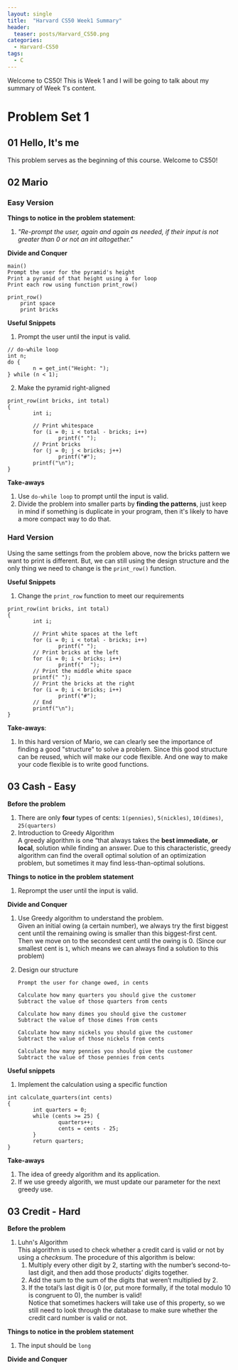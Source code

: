 ```yaml
---
layout: single
title:  "Harvard CS50 Week1 Summary"
header:
  teaser: posts/Harvard_CS50.png
categories: 
  - Harvard-CS50
tags:
  - C
---
```


Welcome to CS50! This is Week 1 and I will be going to talk about my summary of Week 1's content.

# Problem Set 1
## 01 Hello, It's me
This problem serves as the beginning of this course. Welcome to CS50!

## 02 Mario
### Easy Version
**Things to notice in the problem statement**:
1. *"Re-prompt the user, again and again as needed, if their input is not greater than 0 or not an int altogether."*

**Divide and Conquer**
```
main()
Prompt the user for the pyramid's height
Print a pyramid of that height using a for loop
Print each row using function print_row()

print_row()
    print space
    print bricks
```

**Useful Snippets**
1. Prompt the user until the input is valid.
```
// do-while loop
int n;
do {
        n = get_int("Height: ");
} while (n < 1);
```

2. Make the pyramid right-aligned
```
print_row(int bricks, int total)
{
        int i;

        // Print whitespace
        for (i = 0; i < total - bricks; i++)
                printf(" ");
        // Print bricks
        for (j = 0; j < bricks; j++)
                printf("#");
        printf("\n");
}
```

**Take-aways**
1. Use `do-while loop` to prompt until the input is valid.
2. Divide the problem into smaller parts by **finding the patterns**, just keep in mind if something is duplicate in your program, then it's likely to have a more compact way to do that.

### Hard Version
Using the same settings from the problem above, now the bricks pattern we want to print is different. But, we can still using the design structure and the only thing we need to change is the `print_row()` function.

**Useful Snippets**
1. Change the `print_row` function to meet our requirements
```
print_row(int bricks, int total)
{
        int i;

        // Print white spaces at the left
        for (i = 0; i < total - bricks; i++)
                printf(" ");
        // Print bricks at the left
        for (i = 0; i < bricks; i++)
                printf("  ");
        // Print the middle white space
        printf(" ");
        // Print the bricks at the right
        for (i = 0; i < bricks; i++)
                printf("#");
        // End
        printf("\n");
}
```

**Take-aways**:
1. In this hard version of Mario, we can clearly see the importance of finding a good "structure" to solve a problem. Since this good structure can be reused, which will make our code flexible. And one way to make your code flexible is to write good functions.

## 03 Cash - Easy
**Before the problem**
1. There are only **four** types of cents: `1(pennies)`, `5(nickles)`, `10(dimes)`, `25(quarters)`
2. Introduction to Greedy Algorithm \
A greedy algorithm is one “that always takes the **best immediate, or local**, solution while finding an answer. Due to this characteristic, greedy algorithm can find the overall optimal solution of an optimization problem, but sometimes it may find less-than-optimal solutions.

**Things to notice in the problem statement**
1. Reprompt the user until the input is valid.

**Divide and Conquer**
1. Use Greedy algorithm to understand the problem. \
Given an initial owing (a certain number), we always try the first biggest cent until the remaining owing is smaller than this biggest-first cent. Then we move on to the secondest cent until the owing is 0. (Since our smallest cent is `1`, which means we can always find a solution to this problem)

2. Design our structure
    ```
    Prompt the user for change owed, in cents

    Calculate how many quarters you should give the customer
    Subtract the value of those quarters from cents

    Calculate how many dimes you should give the customer
    Subtract the value of those dimes from cents

    Calculate how many nickels you should give the customer
    Subtract the value of those nickels from cents

    Calculate how many pennies you should give the customer
    Subtract the value of those pennies from cents
    ```

**Useful snippets**
1. Implement the calculation using a specific function
```
int calculate_quarters(int cents)
{
        int quarters = 0;
        while (cents >= 25) {
                quarters++;
                cents = cents - 25;
        }
        return quarters;
}
```

**Take-aways**
1. The idea of greedy algorithm and its application.
2. If we use greedy algorith, we must update our parameter for the next greedy use.

## 03 Credit - Hard
**Before the problem**
1. Luhn's Algorithm \
This algorithm is used to check whether a credit card is valid or not by using a *checksum*. The procedure of this algorithm is below:
    1. Multiply every other digit by 2, starting with the number’s second-to-last digit, and then add those products’ digits together.
    2. Add the sum to the sum of the digits that weren’t multiplied by 2.
    3. If the total’s last digit is 0 (or, put more formally, if the total modulo 10 is congruent to 0), the number is valid! \
Notice that sometimes hackers will take use of this property, so we still need to look through the database to make sure whether the credit card number is valid or not.

**Things to notice in the problem statement**
1. The input should be `long`

**Divide and Conquer**

